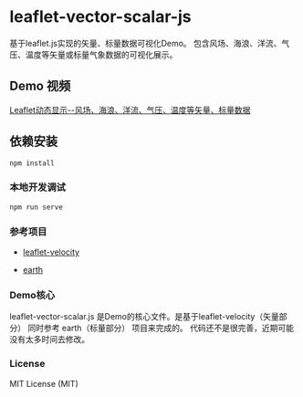 # leaflet-vector-scalar-js

基于leaflet.js实现的矢量、标量数据可视化Demo。
包含风场、海浪、洋流、气压、温度等矢量或标量气象数据的可视化展示。

## Demo 视频

[Leaflet动态显示--风场、海浪、洋流、气压、温度等矢量、标量数据](https://v.youku.com/v_show/id_XNDg0OTMzNzUxNg==.html)

## 依赖安装
```
npm install
```

### 本地开发调试
```
npm run serve
```
### 参考项目

+ [leaflet-velocity](https://github.com/danwild/leaflet-velocity)

+ [earth](https://github.com/cambecc/earth)

### Demo核心

leaflet-vector-scalar.js 是Demo的核心文件。是基于leaflet-velocity（矢量部分） 同时参考 earth（标量部分） 项目来完成的。
代码还不是很完善，近期可能没有太多时间去修改。

### License
MIT License (MIT)



